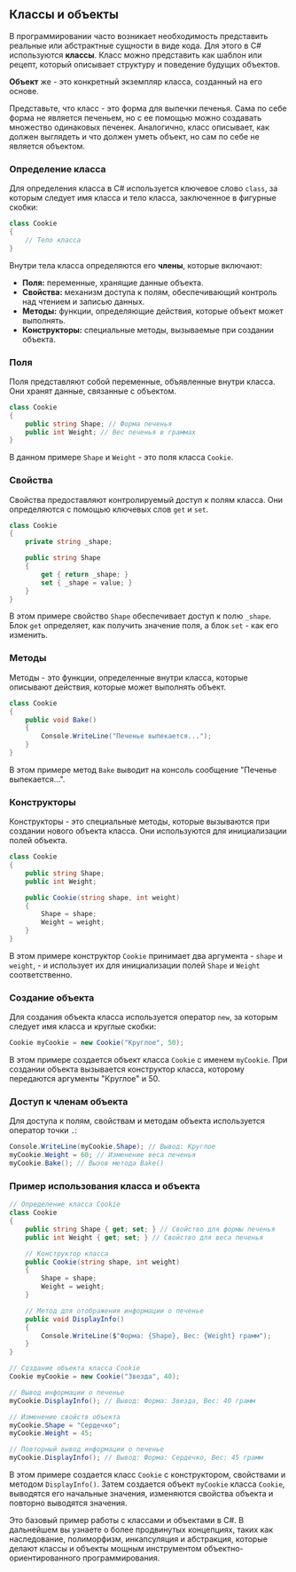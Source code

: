 ## Классы и объекты

В программировании часто возникает необходимость представить реальные или абстрактные сущности в виде кода. Для этого в C# используются **классы**. Класс можно представить как шаблон или рецепт, который описывает структуру и поведение будущих объектов. 

**Объект** же - это конкретный экземпляр класса, созданный на его основе. 

Представьте, что класс - это форма для выпечки печенья. Сама по себе форма не является печеньем, но с ее помощью можно создавать множество одинаковых печенек. Аналогично, класс описывает, как должен выглядеть и что должен уметь объект, но сам по себе не является объектом.

### Определение класса

Для определения класса в C# используется ключевое слово `class`, за которым следует имя класса и тело класса, заключенное в фигурные скобки:

```C#
class Cookie
{
    // Тело класса
}
```

Внутри тела класса определяются его **члены**, которые включают:

- **Поля:** переменные, хранящие данные объекта.
- **Свойства:** механизм доступа к полям, обеспечивающий контроль над чтением и записью данных.
- **Методы:** функции, определяющие действия, которые объект может выполнять.
- **Конструкторы:** специальные методы, вызываемые при создании объекта.

### Поля

Поля представляют собой переменные, объявленные внутри класса. Они хранят данные, связанные с объектом.

```C#
class Cookie
{
    public string Shape; // Форма печенья
    public int Weight; // Вес печенья в граммах
}
```

В данном примере `Shape` и `Weight` - это поля класса `Cookie`. 

### Свойства

Свойства предоставляют контролируемый доступ к полям класса. Они определяются с помощью ключевых слов `get` и `set`.

```C#
class Cookie
{
    private string _shape;

    public string Shape
    {
        get { return _shape; }
        set { _shape = value; }
    }
}
```

В этом примере свойство `Shape` обеспечивает доступ к полю `_shape`. Блок `get` определяет, как получить значение поля, а блок `set` - как его изменить.

### Методы

Методы - это функции, определенные внутри класса, которые описывают действия, которые может выполнять объект.

```C#
class Cookie
{
    public void Bake()
    {
        Console.WriteLine("Печенье выпекается...");
    }
}
```

В этом примере метод `Bake` выводит на консоль сообщение "Печенье выпекается...".

### Конструкторы

Конструкторы - это специальные методы, которые вызываются при создании нового объекта класса. Они используются для инициализации полей объекта.

```C#
class Cookie
{
    public string Shape;
    public int Weight;

    public Cookie(string shape, int weight)
    {
        Shape = shape;
        Weight = weight;
    }
}
```

В этом примере конструктор `Cookie` принимает два аргумента - `shape` и `weight`, - и использует их для инициализации полей `Shape` и `Weight` соответственно.

### Создание объекта

Для создания объекта класса используется оператор `new`, за которым следует имя класса и круглые скобки:

```C#
Cookie myCookie = new Cookie("Круглое", 50);
```

В этом примере создается объект класса `Cookie` с именем `myCookie`. При создании объекта вызывается конструктор класса, которому передаются аргументы "Круглое" и 50.

### Доступ к членам объекта

Для доступа к полям, свойствам и методам объекта используется оператор точки `.`:

```C#
Console.WriteLine(myCookie.Shape); // Вывод: Круглое
myCookie.Weight = 60; // Изменение веса печенья
myCookie.Bake(); // Вызов метода Bake()
```

### Пример использования класса и объекта

```C#
// Определение класса Cookie
class Cookie
{
    public string Shape { get; set; } // Свойство для формы печенья
    public int Weight { get; set; } // Свойство для веса печенья

    // Конструктор класса
    public Cookie(string shape, int weight)
    {
        Shape = shape;
        Weight = weight;
    }

    // Метод для отображения информации о печенье
    public void DisplayInfo()
    {
        Console.WriteLine($"Форма: {Shape}, Вес: {Weight} грамм");
    }
}

// Создание объекта класса Cookie
Cookie myCookie = new Cookie("Звезда", 40);

// Вывод информации о печенье
myCookie.DisplayInfo(); // Вывод: Форма: Звезда, Вес: 40 грамм

// Изменение свойств объекта
myCookie.Shape = "Сердечко";
myCookie.Weight = 45;

// Повторный вывод информации о печенье
myCookie.DisplayInfo(); // Вывод: Форма: Сердечко, Вес: 45 грамм
```

В этом примере создается класс `Cookie` с конструктором, свойствами и методом `DisplayInfo()`. Затем создается объект `myCookie` класса `Cookie`, выводятся его начальные значения, изменяются свойства объекта и повторно выводятся значения. 

Это базовый пример работы с классами и объектами в C#. В дальнейшем вы узнаете о более продвинутых концепциях, таких как наследование, полиморфизм, инкапсуляция и абстракция, которые делают классы и объекты мощным инструментом объектно-ориентированного программирования.
